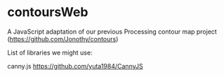 # contoursWeb

A JavaScript adaptation of our previous Processing contour map project (https://github.com/Jonothy/contours)

List of libraries we might use:

canny.js
https://github.com/yuta1984/CannyJS